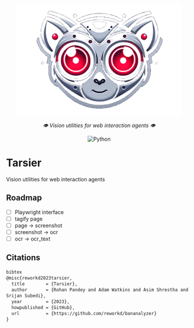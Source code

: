 <p align="center">
  <img src="public/tarsier.png" height="300" />
</p>
<p align="center">
  <em>👁 Vision utilities for web interaction agents 👁️</em>
</p>
<p align="center">
    <img alt="Python" src="https://img.shields.io/badge/python-3670A0?style=for-the-badge&logo=python&logoColor=ffdd54" />
</p>

# Tarsier
Vision utilities for web interaction agents

## Roadmap
- [ ] Playwright interface
- [ ] tagify page
- [ ] page -> screenshot
- [ ] screenshot -> ocr
- [ ] ocr -> ocr_text

## Citations
```
bibtex
@misc{reworkd2023tarsier,
  title        = {Tarsier},
  author       = {Rohan Pandey and Adam Watkins and Asim Shrestha and Srijan Subedi},
  year         = {2023},
  howpublished = {GitHub},
  url          = {https://github.com/reworkd/bananalyzer}
}
```
